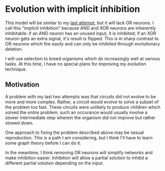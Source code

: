 # Evolution with implicit inhibition

This model will be similar to my [last attempt](attempt3), but it will lack OR neurons. I call this "implicit inhibition" because AND and XOR neurons are inherently inhibitable: if an AND neuron has an unused input, it is inhibited; if an XOR neuron gets an extra signal, it's result is flipped. This is in sharp contrast to OR neurons which fire easily and can only be inhibited through evolutionary deletion.

I will use selection to breed organisms which do increasingly well at various tasks. At this time, I have no special plans for improving my evolution technique.

## Motivation

A problem with my last two attempts was that circuits did not evolve to be more and more complex. Rather, a circuit would evolve to solve a subset of the problem too fast. These circuits were unlikely to produce children which solved the *entire* problem; such an occurance would usually involve a slower intermediate step wherein the organism did not improve but rather slowed down.

One approach to fixing the problem described above may be sexual reproduction. This is a path I am considering, but I think I'll have to learn some graph theory before I can do it.

In the meantime, I think removing OR neurons will simplify networks and make inhibition easier. Inhibition will allow a partial solution to inhibit a different partial solution depending on the input.